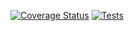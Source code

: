 <a href='https://coveralls.io/github/iAmNsengi/Backend-Portfolio-Typescript?branch=main'><img src='https://coveralls.io/repos/github/iAmNsengi/Backend-Portfolio-Typescript/badge.svg?branch=main' alt='Coverage Status' /></a>
[![Tests](https://github.com/iAmNsengi/Backend-Portfolio-Typescript/actions/workflows/tests.yaml/badge.svg)](https://github.com/iAmNsengi/Backend-Portfolio-Typescript/actions/workflows/tests.yaml)
